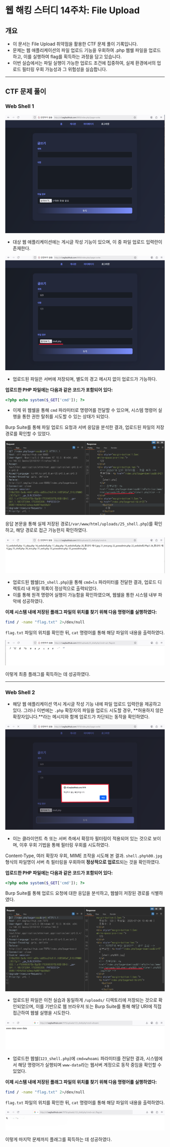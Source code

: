 # 웹 해킹 스터디 14주차: File Upload 

## 개요

- 이 문서는 File Upload 취약점을 활용한 CTF 문제 풀이 기록입니다.
- 문제는 웹 애플리케이션의 파일 업로드 기능을 우회하여 .php 웹쉘 파일을 업로드하고, 이를 실행하여 flag를 획득하는 과정을 담고 있습니다.
- 이번 실습에서는 파일 실행이 가능한 업로드 조건에 집중하여, 실제 환경에서의 업로드 필터링 우회 가능성과 그 위험성을 실습합니다.

---

## CTF 문제 풀이

### Web Shell 1

![파일 업로드](./screenshots/web_shell1_create.png)

- 대상 웹 애플리케이션에는 게시글 작성 기능이 있으며, 이 중 파일 업로드 입력란이 존재한다.

![파일 업로드 완료](./screenshots/web_shell1_php.png)

- 업로드된 파일은 서버에 저장되며, 별도의 경고 메시지 없이 업로드가 가능하다.

**업로드한 PHP 파일에는 다음과 같은 코드가 포함되어 있다:**

```php
<?php echo system($_GET['cmd']); ?>
```

- 이제 위 웹쉘을 통해 `cmd` 파라미터로 명령어를 전달할 수 있으며, 시스템 명령어 실행을 통한 권한 탈취를 시도할 수 있는 상태가 되었다.

Burp Suite를 통해 파일 업로드 요청과 서버 응답을 분석한 결과, 업로드된 파일의 저장 경로를 확인할 수 있었다.

![파일 경로 확인](./screenshots/web_shell1_path.png)

응답 본문을 통해 실제 저장된 경로(`/var/www/html/uploads/25_shell.php`)를 확인하고, 해당 경로로 접근 가능한지 확인하였다.

![웹 쉘 실행 완료](./screenshots/web_shell1_success.png)

- 업로드된 웹쉘(`25_shell.php`)을 통해 `cmd=ls` 파라미터를 전달한 결과, 업로드 디렉토리 내 파일 목록이 정상적으로 출력되었다.
- 이를 통해 원격 명령어 실행이 가능함을 확인하였으며, 웹쉘을 통한 시스템 내부 파악에 성공하였다.

**이제 시스템 내에 저장된 플래그 파일의 위치를 찾기 위해 다음 명령어를 실행하였다:**

```bash
find / -name "flag.txt" 2>/dev/null
```

`flag.txt` 파일의 위치를 확인한 뒤, `cat` 명령어를 통해 해당 파일의 내용을 출력하였다. 

![플래그 획득](./screenshots/web_shell1_flag.png)

이렇게 최종 플래그를 획득하는 데 성공하였다.

---

### Web Shell 2

- 해당 웹 애플리케이션 역시 게시글 작성 기능 내에 파일 업로드 입력란을 제공하고 있다.
그러나 이번에는 `.php` 확장자의 파일을 업로드 시도할 경우, **허용하지 않은 확장자입니다.**라는 메시지와 함께 업로드가 차단되는 동작을 확인하였다.

![파일 업로드](./screenshots/web_shell2_create.png)

- 이는 클라이언트 측 또는 서버 측에서 확장자 필터링이 적용되어 있는 것으로 보이며, 이후 우회 기법을 통해 필터링 우회를 시도하였다.

Content-Type, 여러 확장자 우회, MIME 조작을 시도해 본 결과. 
`shell.php%00.jpg` 형식의 파일명이 서버 측 필터링을 우회하여 **정상적으로 업로드**되는 것을 확인하였다.

**업로드한 PHP 파일에는 다음과 같은 코드가 포함되어 있다:**

```php
<?php echo system($_GET['cmd']); ?>
```

Burp Suite를 통해 업로드 요청에 대한 응답을 분석하고, 웹쉘이 저장된 경로를 식별하였다.

![파일 경로 확인](./screenshots/web_shell2_path.png)

- 업로드된 파일은 이전 실습과 동일하게 `/uploads/` 디렉토리에 저장되는 것으로 확인되었으며, 이를 기반으로 웹 브라우저 또는 Burp Suite를 통해 해당 URI에 직접 접근하여 웹쉘 실행을 시도한다.

![웹 쉘 실행 완료](./screenshots/web_shell2_success.png)

- 업로드한 웹쉘(`123_shell.php`)에 `cmd=whoami` 파라미터를 전달한 결과, 시스템에서 해당 명령어가 실행되며 `www-data`라는 웹서버 계정으로 동작 중임을 확인할 수 있었다.

**이제 시스템 내에 저장된 플래그 파일의 위치를 찾기 위해 다음 명령어를 실행하였다:**

```bash
find / -name "flag.txt" 2>/dev/null
```

`flag.txt` 파일의 위치를 확인한 뒤, `cat` 명령어를 통해 해당 파일의 내용을 출력하였다. 

![플래그 획득](./screenshots/web_shell2_flag.png)

이렇게 마지막 문제까지 플래그를 획득하는 데 성공하였다.


